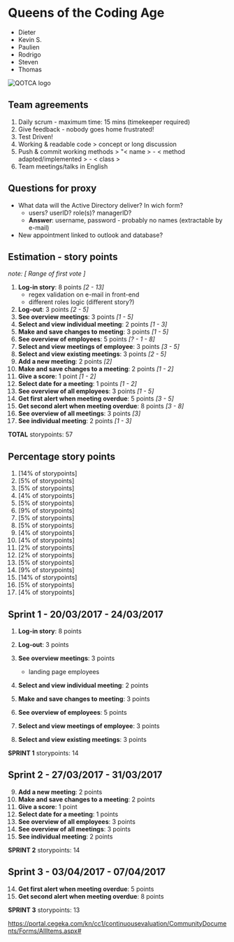 # Queens of the Coding Age

* Dieter
* Kevin S.
* Paulien
* Rodrigo
* Steven
* Thomas

![QOTCA logo](https://github.com/VanausloosThomas/evaluations/tree/master/img/QOTCA.jpg)

## Team agreements

1. Daily scrum - maximum time: 15 mins (timekeeper required)
2. Give feedback - nobody goes home frustrated!
3. Test Driven!
4. Working & readable code > concept or long discussion
5. Push & commit working methods > "< name > - < method adapted/implemented > - < class >
6. Team meetings/talks in English



## Questions for proxy

* What data will the Active Directory deliver? In wich form?
    - users? userID? role(s)? managerID?
    - **Answer**: username, password - probably no names (extractable by e-mail)
* New appointment linked to outlook and database?

## Estimation - story points

*note: [ Range of first vote ]*

1. **Log-in story**: 8 points *[2 - 13]*
    - regex validation on e-mail in front-end
    - different roles logic (different story?)
2. **Log-out**: 3 points *[2 - 5]*
3. **See overview meetings**: 3 points *[1 - 5]*
4. **Select and view individual meeting**: 2 points *[1 - 3]*
5. **Make and save changes to meeting**: 3 points *[1 - 5]*
6. **See overview of employees**: 5 points *[? - 1 - 8]*
7. **Select and view meetings of employee**: 3 points *[3 - 5]*
8. **Select and view existing meetings**: 3 points *[2 - 5]*
9. **Add a new meeting**: 2 points *[2]*
10. **Make and save changes to a meeting**: 2 points *[1 - 2]*
11. **Give a score**: 1 point *[1 - 2]*
12. **Select date for a meeting**: 1 points *[1 - 2]*
13. **See overview of all employees**: 3 points *[1 - 5]*
14. **Get first alert when meeting overdue**: 5 points *[3 - 5]*
15. **Get second alert when meeting overdue**: 8 points *[3 - 8]*
16. **See overview of all meetings**: 3 points *[3]*
17. **See individual meeting**: 2 points *[1 - 3]*

**TOTAL** storypoints: 57

## Percentage story points

1. [14% of storypoints]
2. [5% of storypoints]
3. [5% of storypoints]
4. [4% of storypoints]
5. [5% of storypoints]
6. [9% of storypoints]
7. [5% of storypoints]
8. [5% of storypoints]
9. [4% of storypoints]
10. [4% of storypoints]
11. [2% of storypoints]
12. [2% of storypoints]
13. [5% of storypoints]
14. [9% of storypoints]
15. [14% of storypoints]
16. [5% of storypoints]
17. [4% of storypoints]

## Sprint 1 - 20/03/2017 - 24/03/2017
1. **Log-in story**: 8 points
2. **Log-out**: 3 points
3. **See overview meetings**: 3 points
    - landing page employees
    
4. **Select and view individual meeting**: 2 points
5. **Make and save changes to meeting**: 3 points
6. **See overview of employees**: 5 points
7. **Select and view meetings of employee**: 3 points
8. **Select and view existing meetings**: 3 points

**SPRINT 1** storypoints: 14

## Sprint 2 - 27/03/2017 - 31/03/2017
9. **Add a new meeting**: 2 points
10. **Make and save changes to a meeting**: 2 points
11. **Give a score**: 1 point
12. **Select date for a meeting**: 1 points
13. **See overview of all employees**: 3 points
16. **See overview of all meetings**: 3 points
17. **See individual meeting**: 2 points

**SPRINT 2** storypoints: 14

## Sprint 3 - 03/04/2017 - 07/04/2017
14. **Get first alert when meeting overdue**: 5 points
15. **Get second alert when meeting overdue**: 8 points

**SPRINT 3** storypoints: 13

https://portal.cegeka.com/kn/cc1/continuousevaluation/CommunityDocuments/Forms/AllItems.aspx#


